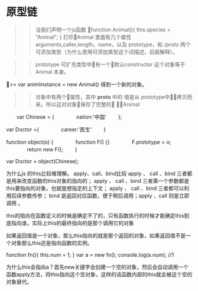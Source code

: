 # 原型链

>> 当我们声明一个js函数
    function Animal(){
        this.species = "Animal"; 
    }
>> 打印Animal 里面有几个属性 arguments,caller,length，name，以及 prototype，和 _/_proto__ 两个 可添加类型（为什么使用可添加类型这个词描述，后面解释）。

>> prototype 可扩充类型中有一个默认constructor 这个对象等于 Animal 本身。

>> var animlinstance = new Animal() 得到一个新的对象。
>> 对象中有两个属性，其中 __proto__ 中的 值是从 prototype中拷贝而来。所以这对对象保存了完整的 Animal

　　var Chinese = {
　　　　nation:'中国'
　　};

var Doctor ={
　　　　career:'医生'
　　}

function object(o) {
　　　　function F() {}
　　　　F.prototype = o;
　　　　return new F();
　　}

var Doctor = object(Chinese);


为什么js 的this比较难理解。
apply、call、bind比较
apply 、 call 、bind 三者都是用来改变函数的this对象的指向的；
apply 、 call 、bind 三者第一个参数都是this要指向的对象，也就是想指定的上下文；
apply 、 call 、bind 三者都可以利用后续参数传参；
bind 是返回对应函数，便于稍后调用；apply 、call 则是立即调用 。

this的指向在函数定义的时候是确定不了的，只有函数执行的时候才能确定this到底指向谁，实际上this的最终指向的是那个调用它的对象

如果返回值是一个对象，那么this指向的就是那个返回的对象，如果返回值不是一个对象那么this还是指向函数的实例。
 
function fn(){
    this.num = 1;
}
var a = new fn();
console.log(a.num); //1


 为什么this会指向a？首先new关键字会创建一个空的对象，然后会自动调用一个函数apply方法，将this指向这个空对象，这样的话函数内部的this就会被这个空的对象替代。

